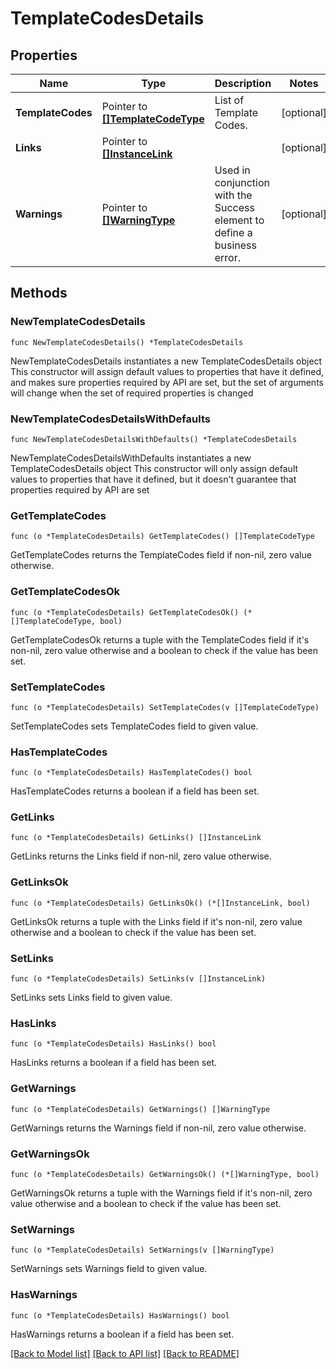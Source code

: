 # TemplateCodesDetails

## Properties

Name | Type | Description | Notes
------------ | ------------- | ------------- | -------------
**TemplateCodes** | Pointer to [**[]TemplateCodeType**](TemplateCodeType.md) | List of Template Codes. | [optional] 
**Links** | Pointer to [**[]InstanceLink**](InstanceLink.md) |  | [optional] 
**Warnings** | Pointer to [**[]WarningType**](WarningType.md) | Used in conjunction with the Success element to define a business error. | [optional] 

## Methods

### NewTemplateCodesDetails

`func NewTemplateCodesDetails() *TemplateCodesDetails`

NewTemplateCodesDetails instantiates a new TemplateCodesDetails object
This constructor will assign default values to properties that have it defined,
and makes sure properties required by API are set, but the set of arguments
will change when the set of required properties is changed

### NewTemplateCodesDetailsWithDefaults

`func NewTemplateCodesDetailsWithDefaults() *TemplateCodesDetails`

NewTemplateCodesDetailsWithDefaults instantiates a new TemplateCodesDetails object
This constructor will only assign default values to properties that have it defined,
but it doesn't guarantee that properties required by API are set

### GetTemplateCodes

`func (o *TemplateCodesDetails) GetTemplateCodes() []TemplateCodeType`

GetTemplateCodes returns the TemplateCodes field if non-nil, zero value otherwise.

### GetTemplateCodesOk

`func (o *TemplateCodesDetails) GetTemplateCodesOk() (*[]TemplateCodeType, bool)`

GetTemplateCodesOk returns a tuple with the TemplateCodes field if it's non-nil, zero value otherwise
and a boolean to check if the value has been set.

### SetTemplateCodes

`func (o *TemplateCodesDetails) SetTemplateCodes(v []TemplateCodeType)`

SetTemplateCodes sets TemplateCodes field to given value.

### HasTemplateCodes

`func (o *TemplateCodesDetails) HasTemplateCodes() bool`

HasTemplateCodes returns a boolean if a field has been set.

### GetLinks

`func (o *TemplateCodesDetails) GetLinks() []InstanceLink`

GetLinks returns the Links field if non-nil, zero value otherwise.

### GetLinksOk

`func (o *TemplateCodesDetails) GetLinksOk() (*[]InstanceLink, bool)`

GetLinksOk returns a tuple with the Links field if it's non-nil, zero value otherwise
and a boolean to check if the value has been set.

### SetLinks

`func (o *TemplateCodesDetails) SetLinks(v []InstanceLink)`

SetLinks sets Links field to given value.

### HasLinks

`func (o *TemplateCodesDetails) HasLinks() bool`

HasLinks returns a boolean if a field has been set.

### GetWarnings

`func (o *TemplateCodesDetails) GetWarnings() []WarningType`

GetWarnings returns the Warnings field if non-nil, zero value otherwise.

### GetWarningsOk

`func (o *TemplateCodesDetails) GetWarningsOk() (*[]WarningType, bool)`

GetWarningsOk returns a tuple with the Warnings field if it's non-nil, zero value otherwise
and a boolean to check if the value has been set.

### SetWarnings

`func (o *TemplateCodesDetails) SetWarnings(v []WarningType)`

SetWarnings sets Warnings field to given value.

### HasWarnings

`func (o *TemplateCodesDetails) HasWarnings() bool`

HasWarnings returns a boolean if a field has been set.


[[Back to Model list]](../README.md#documentation-for-models) [[Back to API list]](../README.md#documentation-for-api-endpoints) [[Back to README]](../README.md)



